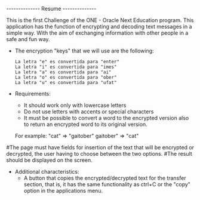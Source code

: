 -------------- Resume --------------

This is the first Challenge of the ONE - Oracle Next Education program. This application has the function of encrypting and decoding text messages in a simple way. With the aim of exchanging information with other people in a safe and fun way.

* The encryption "keys" that we will use are the following:

      La letra "e" es convertida para "enter"
      La letra "i" es convertida para "imes"
      La letra "a" es convertida para "ai"
      La letra "o" es convertida para "ober"
      La letra "u" es convertida para "ufat"
      
* Requirements:
  - It should work only with lowercase letters
  - Do not use letters with accents or special characters
  - It must be possible to convert a word to the encrypted version also to return an encrypted word to its original version.

  For example:
  "cat" => "gaitober"
  gaitober" => "cat"

 #The page must have fields for insertion of the text that will be encrypted or decrypted, the user having to choose between the two options.
 #The result should be displayed on the screen.
 
* Additional characteristics:
  - A button that copies the encrypted/decrypted text for the transfer section, that is, it has the same functionality as ctrl+C or the "copy" option in the applications     menu.
